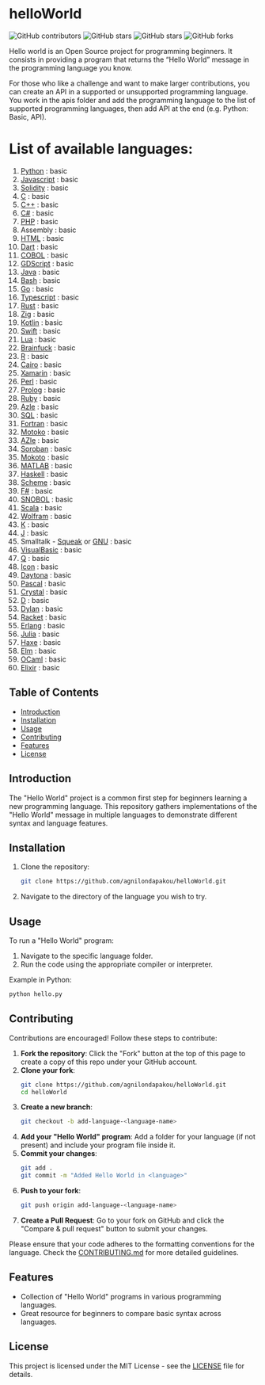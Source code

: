 # helloWorld

![GitHub contributors](https://img.shields.io/github/contributors/agnilondapakou/helloWorld)
![GitHub stars](https://img.shields.io/github/issues/agnilondapakou/helloWorld)
![GitHub stars](https://img.shields.io/github/stars/agnilondapakou/helloWorld)
![GitHub forks](https://img.shields.io/github/forks/agnilondapakou/helloWorld)

Hello world is an Open Source project for programming beginners. It consists in providing a program that returns the “Hello World” message in the programming language you know.

For those who like a challenge and want to make larger contributions, you can create an API in a supported or unsupported programming language. You work in the apis folder and add the programming language to the list of supported programming languages, then add API at the end (e.g. Python: Basic, API).

# List of available languages:

1. [Python](https://www.python.org/) : basic
2. [Javascript](https://developer.mozilla.org/en-US/docs/Web/JavaScript) : basic
3. [Solidity](https://soliditylang.org/) : basic
4. [C](https://www.gnu.org/software/gnu-c-manual/gnu-c-manual.html) : basic
5. [C++](https://isocpp.org/) : basic
6. [C#](https://dotnet.microsoft.com/en-us/languages/csharp) : basic
7. [PHP](https://www.php.net/) : basic
8. Assembly : basic
9. [HTML](https://html.spec.whatwg.org/) : basic
10. [Dart](https://dart.dev/) : basic
11. [COBOL](https://www.ibm.com/docs/en/cobol-zos) : basic
12. [GDScript](https://docs.godotengine.org/en/stable/tutorials/scripting/gdscript/index.html) : basic
13. [Java](https://www.oracle.com/java/) : basic
14. [Bash](https://www.gnu.org/software/bash/) : basic
15. [Go](https://go.dev/) : basic
16. [Typescript](https://www.typescriptlang.org/) : basic
17. [Rust](https://www.rust-lang.org/) : basic
18. [Zig](https://ziglang.org/) : basic
19. [Kotlin](https://kotlinlang.org/) : basic
20. [Swift](https://www.swift.org/) : basic
21. [Lua](https://www.lua.org/) : basic
22. [Brainfuck](https://brainfuck.org/) : basic
23. [R](https://www.r-project.org/) : basic
24. [Cairo](https://www.cairo-lang.org/) : basic
25. [Xamarin](https://dotnet.microsoft.com/en-us/apps/xamarin) : basic
26. [Perl](https://www.perl.org/) : basic
27. [Prolog](https://www.swi-prolog.org/) : basic
28. [Ruby](https://www.ruby-lang.org/en/) : basic
29. [Azle](https://demergent-labs.github.io/azle/) : basic
30. [SQL](https://www.iso.org/standard/76583.html) : basic
31. [Fortran](https://fortran-lang.org/) : basic
32. [Motoko](https://internetcomputer.org/docs/current/motoko/main/getting-started/motoko-introduction) : basic
33. [AZle](https://github.com/demergent-labs) : basic
34. [Soroban](https://developers.stellar.org/) : basic
35. [Mokoto](https://internetcomputer.org/docs/current/motoko/main/getting-started/motoko-introduction) : basic
36. [MATLAB](https://www.mathworks.com/products/matlab.html) : basic
37. [Haskell](https://www.haskell.org/) : basic
38. [Scheme](https://www.scheme.org/) : basic
39. [F#](https://fsharp.org/) : basic
40. [SNOBOL](https://www.regressive.org/snobol4/) : basic
41. [Scala](https://www.scala-lang.org/) : basic
42. [Wolfram](https://www.wolfram.com/language/) : basic
43. [K](https://kx.com/) : basic
44. [J](https://www.jsoftware.com/#/) : basic
45. Smalltalk - [Squeak](https://squeak.org/) or [GNU](https://www.gnu.org/software/smalltalk/) : basic
46. [VisualBasic](https://learn.microsoft.com/en-us/dotnet/visual-basic/) : basic
47. [Q](https://code.kx.com/q/) : basic
48. [Icon](https://www2.cs.arizona.edu/icon/) : basic
49. [Daytona](https://daytona.io/) : basic
50. [Pascal](https://www.freepascal.org/) : basic
51. [Crystal](https://www.crystalknows.com/) : basic
52. [D](https://www.d-id.com/api/) : basic
53. [Dylan](https://opendylan.org/) : basic
54. [Racket](https://racket-lang.org/) : basic
55. [Erlang](https://www.erlang.org/) : basic
56. [Julia](https://julialang.org) : basic
57. [Haxe](https://haxe.org/) : basic
58. [Elm](https://guide.elm-lang.org/) : basic
59. [OCaml](https://ocaml.org/) : basic
60. [Elixir](https://elixir-lang.org/) : basic
## Table of Contents

- [Introduction](#introduction)
- [Installation](#installation)
- [Usage](#usage)
- [Contributing](#contributing)
- [Features](#features)
- [License](#license)

## Introduction

The "Hello World" project is a common first step for beginners learning a new programming language. This repository gathers implementations of the "Hello World" message in multiple languages to demonstrate different syntax and language features.

## Installation

1. Clone the repository:
   ```bash
   git clone https://github.com/agnilondapakou/helloWorld.git
   ```
2. Navigate to the directory of the language you wish to try.

## Usage

To run a "Hello World" program:

1. Navigate to the specific language folder.
2. Run the code using the appropriate compiler or interpreter.

Example in Python:

```bash
python hello.py
```

## Contributing

Contributions are encouraged! Follow these steps to contribute:

1. **Fork the repository**: Click the "Fork" button at the top of this page to create a copy of this repo under your GitHub account.
2. **Clone your fork**:
   ```bash
   git clone https://github.com/agnilondapakou/helloWorld.git
   cd helloWorld
   ```
3. **Create a new branch**:
   ```bash
   git checkout -b add-language-<language-name>
   ```
4. **Add your "Hello World" program**: Add a folder for your language (if not present) and include your program file inside it.
5. **Commit your changes**:
   ```bash
   git add .
   git commit -m "Added Hello World in <language>"
   ```
6. **Push to your fork**:
   ```bash
   git push origin add-language-<language-name>
   ```
7. **Create a Pull Request**: Go to your fork on GitHub and click the "Compare & pull request" button to submit your changes.

Please ensure that your code adheres to the formatting conventions for the language. Check the [CONTRIBUTING.md](https://github.com/agnilondapakou/helloWorld/blob/main/CONTRIBUTING.md) for more detailed guidelines.

## Features

- Collection of "Hello World" programs in various programming languages.
- Great resource for beginners to compare basic syntax across languages.

## License

This project is licensed under the MIT License - see the [LICENSE](https://github.com/agnilondapakou/helloWorld/blob/main/LICENSE) file for details.
